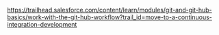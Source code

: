https://trailhead.salesforce.com/content/learn/modules/git-and-git-hub-basics/work-with-the-git-hub-workflow?trail_id=move-to-a-continuous-integration-development
